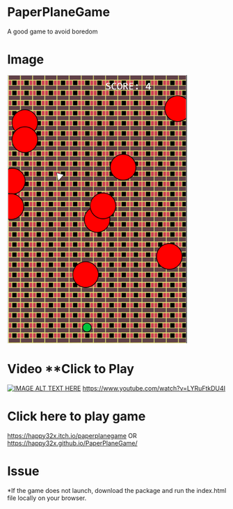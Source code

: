 # PaperPlaneGame

A good game to avoid boredom

# Image

![alt text](https://raw.githubusercontent.com/happy32x/PaperPlaneGame/master/assets/img/preview.bmp)

# Video **Click to Play

[![IMAGE ALT TEXT HERE](https://img.youtube.com/vi/LYRuFtkDU4I/0.jpg)](https://www.youtube.com/watch?v=LYRuFtkDU4I)
https://www.youtube.com/watch?v=LYRuFtkDU4I

# Click here to play game
https://happy32x.itch.io/paperplanegame
OR
https://happy32x.github.io/PaperPlaneGame/

# Issue
*If the game does not launch, download the package and run the index.html file locally on your browser.
